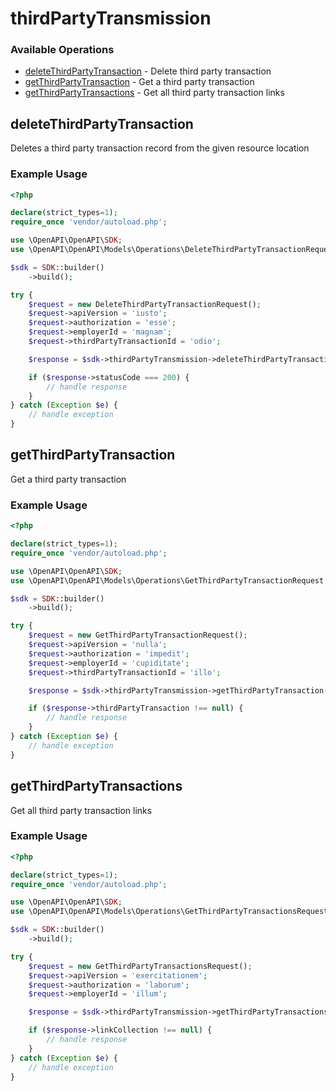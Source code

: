 # thirdPartyTransmission

### Available Operations

* [deleteThirdPartyTransaction](#deletethirdpartytransaction) - Delete third party transaction
* [getThirdPartyTransaction](#getthirdpartytransaction) - Get a third party transaction
* [getThirdPartyTransactions](#getthirdpartytransactions) - Get all third party transaction links

## deleteThirdPartyTransaction

Deletes a third party transaction record from the given resource location

### Example Usage

```php
<?php

declare(strict_types=1);
require_once 'vendor/autoload.php';

use \OpenAPI\OpenAPI\SDK;
use \OpenAPI\OpenAPI\Models\Operations\DeleteThirdPartyTransactionRequest;

$sdk = SDK::builder()
    ->build();

try {
    $request = new DeleteThirdPartyTransactionRequest();
    $request->apiVersion = 'iusto';
    $request->authorization = 'esse';
    $request->employerId = 'magnam';
    $request->thirdPartyTransactionId = 'odio';

    $response = $sdk->thirdPartyTransmission->deleteThirdPartyTransaction($request);

    if ($response->statusCode === 200) {
        // handle response
    }
} catch (Exception $e) {
    // handle exception
}
```

## getThirdPartyTransaction

Get a third party transaction

### Example Usage

```php
<?php

declare(strict_types=1);
require_once 'vendor/autoload.php';

use \OpenAPI\OpenAPI\SDK;
use \OpenAPI\OpenAPI\Models\Operations\GetThirdPartyTransactionRequest;

$sdk = SDK::builder()
    ->build();

try {
    $request = new GetThirdPartyTransactionRequest();
    $request->apiVersion = 'nulla';
    $request->authorization = 'impedit';
    $request->employerId = 'cupiditate';
    $request->thirdPartyTransactionId = 'illo';

    $response = $sdk->thirdPartyTransmission->getThirdPartyTransaction($request);

    if ($response->thirdPartyTransaction !== null) {
        // handle response
    }
} catch (Exception $e) {
    // handle exception
}
```

## getThirdPartyTransactions

Get all third party transaction links

### Example Usage

```php
<?php

declare(strict_types=1);
require_once 'vendor/autoload.php';

use \OpenAPI\OpenAPI\SDK;
use \OpenAPI\OpenAPI\Models\Operations\GetThirdPartyTransactionsRequest;

$sdk = SDK::builder()
    ->build();

try {
    $request = new GetThirdPartyTransactionsRequest();
    $request->apiVersion = 'exercitationem';
    $request->authorization = 'laborum';
    $request->employerId = 'illum';

    $response = $sdk->thirdPartyTransmission->getThirdPartyTransactions($request);

    if ($response->linkCollection !== null) {
        // handle response
    }
} catch (Exception $e) {
    // handle exception
}
```

